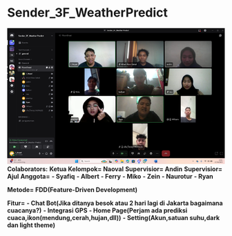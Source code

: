 # Sender_3F_WeatherPredict
**![WeatherApp](image.png)**
**Colaborators:**
**Ketua Kelompok= Naoval**
**Supervisior= Andin**
**Supervisior= Ajul**
**Anggota=** 
**- Syafiq**
**- Albert** 
**- Ferry** 
**- Miko** 
**- Zein**
**- Naurotur** 
**- Ryan** 

**Metode= FDD(Feature-Driven Development)**

**Fitur=** 
**- Chat Bot(Jika ditanya besok atau 2 hari lagi di Jakarta bagaimana cuacanya?)**
**- Integrasi GPS**
**- Home Page(Perjam ada prediksi cuaca,ikon(mendung,cerah,hujan,dll))**
**- Setting(Akun,satuan suhu,dark dan light theme)**